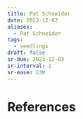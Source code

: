 ```yaml
---
title: Pat Schneider
date: 2023-12-02
aliases:
  - Pat Schneider
tags:
  - seedlings
draft: false
sr-due: 2023-12-03
sr-interval: 1
sr-ease: 230
---
```




# References